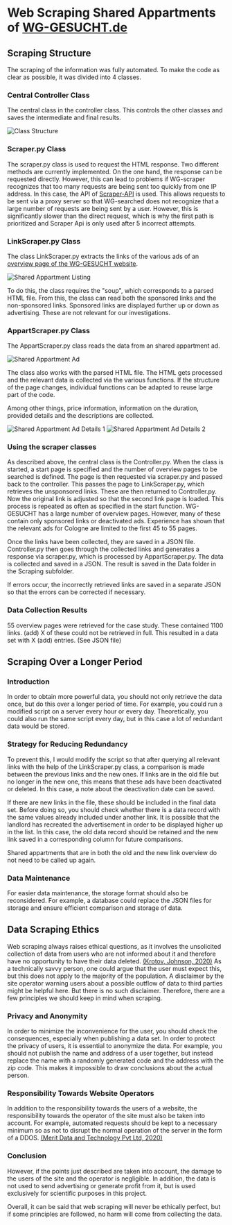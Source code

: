# Web Scraping Shared Appartments of [WG-GESUCHT.de](https://www.wg-gesucht.de/)

## Scraping Structure

The scraping of the information was fully automated. To make the code as clear as possible, it was divided into 4 classes.

### Central Controller Class

The central class in the controller class. This controls the other classes and saves the intermediate and final results.

![Class Structure](pictures/class_structure.png)

### Scraper.py Class

The scraper.py class is used to request the HTML response. Two different methods are currently implemented. On the one hand, the response can be requested directly. However, this can lead to problems if WG-scraper recognizes that too many requests are being sent too quickly from one IP address. In this case, the API of [Scraper-API](https://www.scraperapi.com/) is used. This allows requests to be sent via a proxy server so that WG-searched does not recognize that a large number of requests are being sent by a user. However, this is significantly slower than the direct request, which is why the first path is prioritized and Scraper Api is only used after 5 incorrect attempts.

### LinkScraper.py Class

The class LinkScraper.py extracts the links of the various ads of an [overview page of the WG-GESUCHT website](https://www.wg-gesucht.de/wg-zimmer-in-Koeln.73.0.1.0.html).

![Shared Appartment Listing](pictures/WG_listings_wg_gesucht.png)

To do this, the class requires the "soup", which corresponds to a parsed HTML file. From this, the class can read both the sponsored links and the non-sponsored links. Sponsored links are displayed further up or down as advertising. These are not relevant for our investigations.

### AppartScraper.py Class

The AppartScraper.py class reads the data from an shared appartment ad.

![Shared Appartment Ad](pictures/shared_appartment_ad.png)

The class also works with the parsed HTML file. The HTML gets processed and the relevant data is collected via the various functions. If the structure of the page changes, individual functions can be adapted to reuse large part of the code.

Among other things, price information, information on the duration, provided details and the descriptions are collected.

![Shared Appartment Ad Details 1](pictures/ad_details_1.png)
![Shared Appartment Ad Details 2](pictures/ad_details_2.png)

### Using the scraper classes

As described above, the central class is the Controller.py. When the class is started, a start page is specified and the number of overview pages to be searched is defined. The page is then requested via scraper.py and passed back to the controller. This passes the page to LinkScraper.py, which retrieves the unsponsored links. These are then returned to Controller.py. Now the original link is adjusted so that the second link page is loaded. This process is repeated as often as specified in the start function. WG-GESUCHT has a large number of overview pages. However, many of these contain only sponsored links or deactivated ads. Experience has shown that the relevant ads for Cologne are limited to the first 45 to 55 pages.

Once the links have been collected, they are saved in a JSON file. Controller.py then goes through the collected links and generates a response via scraper.py, which is processed by AppartScraper.py. The data is collected and saved in a JSON. The result is saved in the Data folder in the Scraping subfolder.

If errors occur, the incorrectly retrieved links are saved in a separate JSON so that the errors can be corrected if necessary.

### Data Collection Results

55 overview pages were retrieved for the case study. These contained 1100 links. (add) X of these could not be retrieved in full. This resulted in a data set with X (add) entries. (See JSON file)


## Scraping Over a Longer Period

### Introduction
In order to obtain more powerful data, you should not only retrieve the data once, but do this over a longer period of time. For example, you could run a modified script on a server every hour or every day. Theoretically, you could also run the same script every day, but in this case a lot of redundant data would be stored.

### Strategy for Reducing Redundancy
To prevent this, I would modify the script so that after querying all relevant links with the help of the LinkScraper.py class, a comparison is made between the previous links and the new ones. If links are in the old file but no longer in the new one, this means that these ads have been deactivated or deleted. In this case, a note about the deactivation date can be saved.

If there are new links in the file, these should be included in the final data set. Before doing so, you should check whether there is a data record with the same values already included under another link. It is possible that the landlord has recreated the advertisement in order to be displayed higher up in the list. In this case, the old data record should be retained and the new link saved in a corresponding column for future comparisons.

Shared appartments that are in both the old and the new link overview do not need to be called up again.

### Data Maintenance
For easier data maintenance, the storage format should also be reconsidered. For example, a database could replace the JSON files for storage and ensure efficient comparison and storage of data.



## Data Scraping Ethics
Web scraping always raises ethical questions, as it involves the unsolicited collection of data from users who are not informed about it and therefore have no opportunity to have their data deleted. [(Krotov, Johnson, 2020)](http://dx.doi.org/10.17705/1CAIS.04724) As a technically savvy person, one could argue that the user must expect this, but this does not apply to the majority of the population. A disclaimer by the site operator warning users about a possible outflow of data to third parties might be helpful here. But there is no such disclaimer. Therefore, there are a few principles we should keep in mind when scraping.

### Privacy and Anonymity
In order to minimize the inconvenience for the user, you should check the consequences, especially when publishing a data set. In order to protect the privacy of users, it is essential to anonymize the data. For example, you should not publish the name and address of a user together, but instead replace the name with a randomly generated code and the address with the zip code. This makes it impossible to draw conclusions about the actual person.

### Responsibility Towards Website Operators
In addition to the responsibility towards the users of a website, the responsibility towards the operator of the site must also be taken into account. For example, automated requests should be kept to a necessary minimum so as not to disrupt the normal operation of the server in the form of a DDOS. [(Merit Data and Technology Pvt Ltd, 2020)](https://www.meritdata-tech.com/resources/blog/data/web-scraping-best-practices-ethical-data-collection/)

### Conclusion
However, if the points just described are taken into account, the damage to the users of the site and the operator is negligible. In addition, the data is not used to send advertising or generate profit from it, but is used exclusively for scientific purposes in this project.

Overall, it can be said that web scraping will never be ethically perfect, but if some principles are followed, no harm will come from collecting the data.



